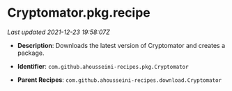 # Cryptomator.pkg.recipe

_Last updated 2021-12-23 19:58:07Z_

- **Description**: Downloads the latest version of Cryptomator and creates a package.

- **Identifier**: `com.github.ahousseini-recipes.pkg.Cryptomator`

- **Parent Recipes**: `com.github.ahousseini-recipes.download.Cryptomator`